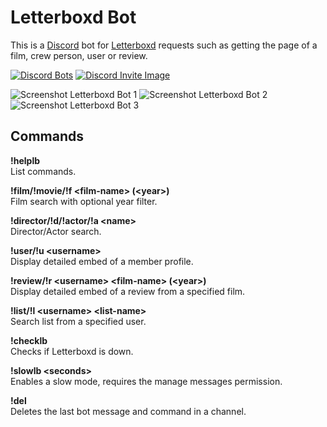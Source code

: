 # Letterboxd Bot

This is a [Discord](https://discordapp.com/) bot for [Letterboxd](https://letterboxd.com/) requests such as getting the page of a film, crew person, user or review.

[![Discord Bots](https://discordbots.org/api/widget/437737824255737857.svg)](https://discordbots.org/bot/437737824255737857)
[![Discord Invite Image](https://i.imgur.com/qfDfQmt.png)](https://discord.gg/S6m2fRC)

![Screenshot Letterboxd Bot 1](https://i.imgur.com/pexF7Ow.png)
![Screenshot Letterboxd Bot 2](https://i.imgur.com/scbw50J.png)
![Screenshot Letterboxd Bot 3](https://i.imgur.com/K5EXmBb.png)

## Commands

**!helplb**  
List commands.

**!film/!movie/!f \<film-name> (\<year>)**  
Film search with optional year filter.

**!director/!d/!actor/!a \<name>**  
Director/Actor search.

**!user/!u \<username>**  
Display detailed embed of a member profile.

**!review/!r \<username> \<film-name> (\<year>)**  
Display detailed embed of a review from a specified film.

**!list/!l \<username> \<list-name>**  
Search list from a specified user.

**!checklb**  
Checks if Letterboxd is down.

**!slowlb \<seconds>**  
Enables a slow mode, requires the manage messages permission.

**!del**  
Deletes the last bot message and command in a channel.